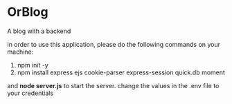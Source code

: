 # OrBlog
A blog with a backend

in order to use this application, please do the following commands on your machine:

1. npm init -y
2. npm install express ejs cookie-parser express-session quick.db moment

and <b>node server.js</b> to start the server.
change the values in the .env file to your credentials

